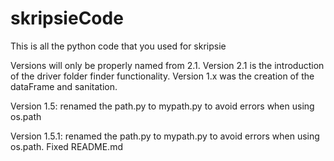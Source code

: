 # skripsieCode
This is all the python code that you used for skripsie 

Versions will only be properly named from 2.1. Version 2.1 is the introduction of the driver folder finder functionality.
Version 1.x was the creation of the dataFrame and sanitation.

Version 1.5: renamed the path.py to mypath.py to avoid errors when using os.path 

Version 1.5.1: renamed the path.py to mypath.py to avoid errors when using os.path. Fixed README.md
